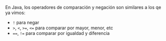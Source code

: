 En Java, los operadores de comparación y negación son similares a los qe ya vimos: 

* `!` para negar
* `>`, `<`, `>=`, `<=` para comparar por mayor, menor, etc
* `==`, `!=` para comparar por igualdad y diferencia